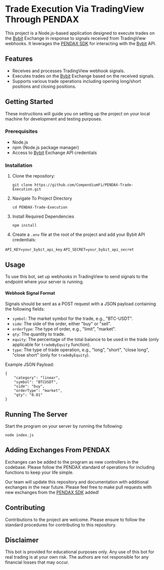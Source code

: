 # Trade Execution Via TradingView Through PENDAX

This project is a Node.js-based application designed to execute trades on the [Bybit](https://www.bybit.com/en-US/invite?ref=LPMYYV) Exchange in response to signals received from TradingView webhooks. It leverages the [PENDAX SDK](https://github.com/CompendiumFi/PENDAX-SDK) for interacting with the [Bybit](https://www.bybit.com/en-US/invite?ref=LPMYYV) API.

## Features

- Receives and processes TradingView webhook signals.
- Executes trades on the [Bybit](https://www.bybit.com/en-US/invite?ref=LPMYYV) Exchange based on the received signals.
- Supports various trade operations including opening long/short positions and closing positions.

## Getting Started

These instructions will guide you on setting up the project on your local machine for development and testing purposes.

### Prerequisites

- Node.js
- npm (Node.js package manager)
- Access to [Bybit](https://www.bybit.com/en-US/invite?ref=LPMYYV) Exchange API credentials

### Installation

1. Clone the repository:

     `git clone https://github.com/CompendiumFi/PENDAX-Trade-Execution.git`

2. Navigate To Project Directory

    `cd PENDAX-Trade-Execution`

3. Install Required Dependencies

    `npm install`

4. Create a `.env` file at the root of the project and add your Bybit API credentials:

`API_KEY=your_bybit_api_key`
`API_SECRET=your_bybit_api_secret`

## Usage
To use this bot, set up webhooks in TradingView to send signals to the endpoint where your server is running.

#### Webhook Signal Format

Signals should be sent as a POST request with a JSON payload containing the following fields:

-   `symbol`: The market symbol for the trade, e.g., "BTC-USDT".
-   `side`: The side of the order, either "buy" or "sell".
-   `orderType`: The type of order, e.g., "limit", "market".
-   `qty`: The quantity to trade.
-   `equity`: The percentage of the total balance to be used in the trade (only applicable for `tradeByEquity` function).
-   `type`: The type of trade operation, e.g., "long", "short", "close long", "close short" (only for `tradeByEquity`).

Example JSON Payload:

    {
        "category": "linear",
        "symbol": "BTCUSDT",
        "side": "buy",
        "orderType": "market",
        "qty": "0.01"
    }

## Running The Server
Start the program on your server by running the following:

    node index.js

## Adding Exchanges From PENDAX
Exchanges can be added to the program as new controllers in the codebase. Please follow the PENDAX standard of operations for including functions to keep your life simple.

Our team will update this repository and documentation with additional exchanges in the near future. Please feel free to make pull requests with new exchanges from the [PENDAX SDK](https://github.com/CompendiumFi/PENDAX-SDK) added!

## Contributing
Contributions to the project are welcome. Please ensure to follow the standard procedures for contributing to this repository.

## Disclaimer
This bot is provided for educational purposes only. Any use of this bot for real trading is at your own risk. The authors are not responsible for any financial losses that may occur.
